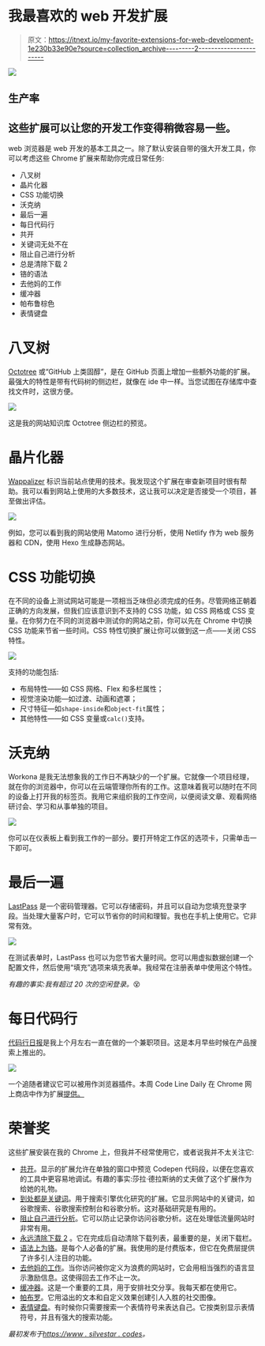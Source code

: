 # 我最喜欢的 web 开发扩展

> 原文：<https://itnext.io/my-favorite-extensions-for-web-development-1e230b33e90e?source=collection_archive---------2----------------------->

![](img/446a31329c3f6676b8182f393c5d88bf.png)

## 生产率

## 这些扩展可以让您的开发工作变得稍微容易一些。

web 浏览器是 web 开发的基本工具之一。除了默认安装自带的强大开发工具，你可以考虑这些 Chrome 扩展来帮助你完成日常任务:

*   八叉树
*   晶片化器
*   CSS 功能切换
*   沃克纳
*   最后一遍
*   每日代码行
*   共开
*   关键词无处不在
*   阻止自己进行分析
*   总是清除下载 2
*   铬的语法
*   去他妈的工作
*   缓冲器
*   帕布鲁棕色
*   表情键盘

# 八叉树

[Octotree](https://www.octotree.io/) 或“GitHub 上类固醇”，是在 GitHub 页面上增加一些额外功能的扩展。最强大的特性是带有代码树的侧边栏，就像在 ide 中一样。当您试图在存储库中查找文件时，这很方便。

![](img/f9cb07437aa621e005c1b8a17da58b57.png)

这是我的网站知识库 Octotree 侧边栏的预览。

# 晶片化器

[Wappalizer](https://chrome.google.com/webstore/detail/code-line-daily/jfgojeolhopchbgfdgodicnaimmkbpbg) 标识当前站点使用的技术。我发现这个扩展在审查新项目时很有帮助。我可以看到网站上使用的大多数技术，这让我可以决定是否接受一个项目，甚至做出评估。

![](img/6209b5962016dad1fb2669d9bc232ceb.png)

例如，您可以看到我的网站使用 Matomo 进行分析，使用 Netlify 作为 web 服务器和 CDN，使用 Hexo 生成静态网站。

# CSS 功能切换

在不同的设备上测试网站可能是一项相当乏味但必须完成的任务。尽管网络正朝着正确的方向发展，但我们应该意识到不支持的 CSS 功能，如 CSS 网格或 CSS 变量。在你努力在不同的浏览器中测试你的网站之前，你可以先在 Chrome 中切换 CSS 功能来节省一些时间。CSS 特性切换扩展让你可以做到这一点——关闭 CSS 特性。

![](img/70ca4b26365898dd44ce3d9e39c7d88f.png)

支持的功能包括:

*   布局特性——如 CSS 网格、Flex 和多栏属性；
*   视觉渲染功能—如过渡、动画和遮罩；
*   尺寸特征—如`shape-inside`和`object-fit`属性；
*   其他特性——如 CSS 变量或`calc()`支持。

# 沃克纳

Workona 是我无法想象我的工作日不再缺少的一个扩展。它就像一个项目经理，就在你的浏览器中，你可以在云端管理你所有的工作。这意味着我可以随时在不同的设备上打开我的标签页。我用它来组织我的工作空间，以便阅读文章、观看网络研讨会、学习和从事单独的项目。

![](img/42839fe8a224dbe114f0c1a860059444.png)

你可以在仪表板上看到我工作的一部分。要打开特定工作区的选项卡，只需单击一下即可。

# 最后一遍

[LastPass](https://chrome.google.com/webstore/detail/lastpass-free-password-ma/hdokiejnpimakedhajhdlcegeplioahd) 是一个密码管理器。它可以存储密码，并且可以自动为您填充登录字段。当处理大量客户时，它可以节省你的时间和理智。我也在手机上使用它。它非常有效。

![](img/09067664c1057e6579a2c07dacb07b32.png)

在测试表单时，LastPass 也可以为您节省大量时间。您可以用虚拟数据创建一个配置文件，然后使用“填充”选项来填充表单。我经常在注册表单中使用这个特性。

*有趣的事实:我有超过 20 次的空闲登录。*😵

# 每日代码行

[代码行日报](https://cld.silvestar.codes)是我上个月左右一直在做的一个兼职项目。这是本月早些时候在产品搜索上推出的。

![](img/b85d8c91381660f2e4ed7bdef16dc059.png)

一个追随者建议它可以被用作浏览器插件。本周 Code Line Daily 在 Chrome 网上商店中作为扩展[提供。](https://chrome.google.com/webstore/detail/code-line-daily/jfgojeolhopchbgfdgodicnaimmkbpbg)

# 荣誉奖

这些扩展安装在我的 Chrome 上，但我并不经常使用它，或者说我并不太关注它:

*   [共开](https://chrome.google.com/webstore/detail/codopen/agnkphdgffianchpipdbkeaclfbobaak)。显示的扩展允许在单独的窗口中预览 Codepen 代码段，以便在您喜欢的工具中更容易地调试。有趣的事实:莎拉·德拉斯纳的丈夫做了这个扩展作为给她的礼物。
*   [到处都是关键词](https://chrome.google.com/webstore/detail/keywords-everywhere-keywo/hbapdpeemoojbophdfndmlgdhppljgmp)。用于搜索引擎优化研究的扩展。它显示网站中的关键词，如谷歌搜索、谷歌搜索控制台和谷歌分析。这对基础研究是有用的。
*   [阻止自己进行分析](https://www.igorware.com/extensions/block-yourself-from-analytics)。它可以防止记录你访问谷歌分析。这在处理低流量网站时非常有用。
*   [永远清除下载 2](https://chrome.google.com/webstore/detail/always-clear-downloads-2/jcajchndfkmnaefkhoaoiagemplbfffn) 。它在完成后自动清除下载列表，最重要的是，关闭下载栏。
*   [语法上为铬](https://chrome.google.com/webstore/detail/grammarly-for-chrome/kbfnbcaeplbcioakkpcpgfkobkghlhen)。是每个人必备的扩展。我使用的是付费版本，但它在免费层提供了许多引人注目的功能。
*   [去他妈的工作](https://chrome.google.com/webstore/detail/go-fucking-work/hibmkkpfegfiinilnlabbfnjcopdiiig?hl=en)。当你访问被你定义为浪费的网站时，它会用相当强烈的语言显示激励信息。这使得回去工作不止一次。
*   [缓冲器](https://chrome.google.com/webstore/detail/buffer/noojglkidnpfjbincgijbaiedldjfbhh?hl=en)。这是一个重要的工具，用于安排社交分享。我每天都在使用它。
*   [帕布罗](https://chrome.google.com/webstore/detail/pablo/gfpibnlcombjoeejlongmihndgkpnjjo)。它用溢出的文本和自定义效果创建引人入胜的社交图像。
*   [表情键盘](https://chrome.google.com/webstore/detail/emoji-keyboard-emojis-for/fbcgkphadgmbalmlklhbdagcicajenei)。有时候你只需要搜索一个表情符号来表达自己。它按类别显示表情符号，并且有强大的搜索功能。

*最初发布于*[*https://www . silvestar . codes*](https://www.silvestar.codes/articles/my-favorite-chrome-extensions-for-web-development-mostly/)*。*